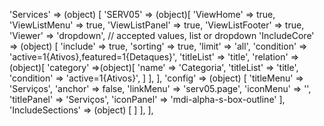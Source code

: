 <!-- IDEAL CONFIGURATION FOR THE MODEL -->

'Services' => (object) [
    'SERV05' => (object)[
        'ViewHome' => true,
        'ViewListMenu' => true,
        'ViewListPanel' => true,
        'ViewListFooter' => true,
        'Viewer' => 'dropdown', // accepted values, list or dropdown
        'IncludeCore' => (object) [
            'include' => true,
            'sorting' => true,
            'limit' => 'all',
            'condition' => 'active=1{Ativos},featured=1{Detaques}',
            'titleList' => 'title',
            'relation' => (object)[
                'category' =>(object)[
                    'name' => 'Categoria',
                    'titleList' => 'title',
                    'condition' => 'active=1{Ativos}',
                ]
            ],
        ],
        'config' => (object) [
            'titleMenu' => 'Serviços',
            'anchor' =>  false,
            'linkMenu' => 'serv05.page',
            'iconMenu' => '',
            'titlePanel' => 'Serviços',
            'iconPanel' => 'mdi-alpha-s-box-outline'
        ],
        'IncludeSections' => (object) [
        ]
    ],
],
